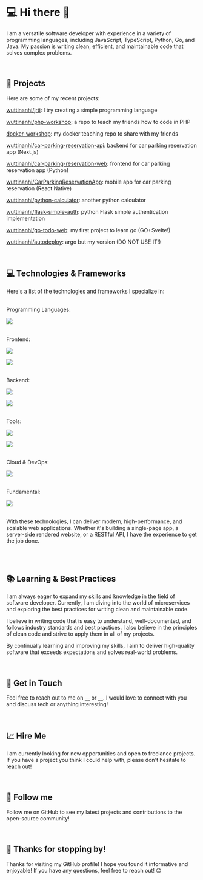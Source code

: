 # 💻 Hi there 👋

I am a versatile software developer with experience in a variety of programming languages, including JavaScript, TypeScript, Python, Go, and Java. My passion is writing clean, efficient, and maintainable code that solves complex problems.

<br>

## 🚀 Projects

Here are some of my recent projects:

<a href="https://github.com/wuttinanhi/jrti">wuttinanhi/jrti</a>: I try creating a simple programming language

<a href="https://github.com/wuttinanhi/php-workshop">wuttinanhi/php-workshop</a>: a repo to teach my friends how to code in PHP

<a href="https://github.com/wuttinanhi/docker-workshop">docker-workshop</a>: my docker teaching repo to share with my friends

<a href="https://github.com/wuttinanhi/car-parking-reservation-api">wuttinanhi/car-parking-reservation-api</a>: backend for car parking reservation app (Next.js)

<a href="https://github.com/wuttinanhi/car-parking-reservation-web">wuttinanhi/car-parking-reservation-web</a>:
frontend for car parking reservation app (Python)

<a href="https://github.com/wuttinanhi/CarParkingReservationApp">wuttinanhi/CarParkingReservationApp</a>:
mobile app for car parking reservation (React Native)

<a href="https://github.com/wuttinanhi/python-calculator">wuttinanhi/python-calculator</a>:
another python calculator

<a href="https://github.com/wuttinanhi/flask-simple-auth">wuttinanhi/flask-simple-auth</a>:
python Flask simple authentication implementation

<a href="https://github.com/wuttinanhi/go-todo-web">wuttinanhi/go-todo-web</a>:
my first project to learn go (GO+Svelte!)

<a href="https://github.com/wuttinanhi/autodeploy">wuttinanhi/autodeploy</a>:
argo but my version (DO NOT USE IT!)

<br>

## 💻 Technologies & Frameworks

Here's a list of the technologies and frameworks I specialize in:

<br>
Programming Languages:

![](https://skillicons.dev/icons?i=python,golang,typescript,javascript,java,lua,dart,php)

<br>
Frontend:

![](https://skillicons.dev/icons?i=js,html,css,dart,wasm)

![](https://skillicons.dev/icons?i=react,nextjs,tailwindcss,vite,svelte,materialui,bootstrap,flutter)

<br>
Backend:

![](https://skillicons.dev/icons?i=go,nodejs,python,java,php,nestjs,flask,fastapi,express,prisma)

![](https://skillicons.dev/icons?i=mysql,sqlite,postgresql,mongodb,redis,kafka,rabbitmq,firebase,supabase)

<br>
Tools:

![](https://skillicons.dev/icons?i=vscode,idea,git,linux,bash)

![](https://skillicons.dev/icons?i=github,stackoverflow,figma,postman,replit,codepen,unity,unreal)

<br>
Cloud & DevOps:

![](https://skillicons.dev/icons?i=docker,cloudflare,nginx,firebase,linux,vercel,netlify,heroku)

<br>
Fundamental:

![](https://skillicons.dev/icons?i=k8s,c,cpp,rust,deno)

<br>
With these technologies, I can deliver modern, high-performance, and scalable web applications. Whether it's building a single-page app, a server-side rendered website, or a RESTful API, I have the experience to get the job done.

<br><br>

## 📚 Learning & Best Practices

I am always eager to expand my skills and knowledge in the field of software developer. Currently, I am diving into the world of microservices and exploring the best practices for writing clean and maintainable code.

I believe in writing code that is easy to understand, well-documented, and follows industry standards and best practices. I also believe in the principles of clean code and strive to apply them in all of my projects.

By continually learning and improving my skills, I aim to deliver high-quality software that exceeds expectations and solves real-world problems.

<br>

## 💬 Get in Touch

Feel free to reach out to me on **\_\_** or **\_\_**. I would love to connect with you and discuss tech or anything interesting!

<br>

## 📈 Hire Me

I am currently looking for new opportunities and open to freelance projects. If you have a project you think I could help with, please don't hesitate to reach out!

<br>

## 🚀 Follow me

Follow me on GitHub to see my latest projects and contributions to the open-source community!

<br>

## 💖 Thanks for stopping by!

Thanks for visiting my GitHub profile!
I hope you found it informative and enjoyable!
If you have any questions, feel free to reach out! 😊
